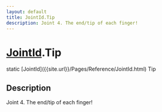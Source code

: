 ```yaml
---
layout: default
title: JointId.Tip
description: Joint 4. The end/tip of each finger!
---
```

# [JointId]({{site.url}}/Pages/Reference/JointId.html).Tip

<div class='signature' markdown='1'>
static [JointId]({{site.url}}/Pages/Reference/JointId.html) Tip
</div>

## Description
Joint 4. The end/tip of each finger!

